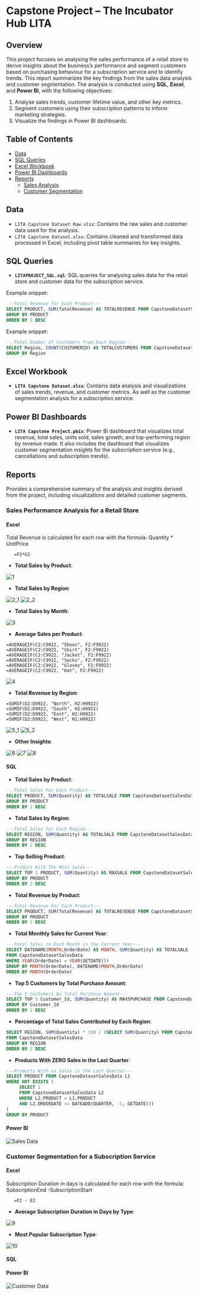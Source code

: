 # Capstone Project – The Incubator Hub LITA

## Overview
This project focuses on analysing the sales performance of a retail store to derive insights about the business’s performance and segment customers based on purchasing behaviour for a subscription service and to identify trends. This report summarizes the key findings from the sales data analysis and customer segmentation. The analysis is conducted using **SQL**, **Excel**, and **Power BI**, with the following objectives:
1. Analyse sales trends, customer lifetime value, and other key metrics.
2. Segment customers using their subscription patterns to inform marketing strategies.
3. Visualize the findings in Power BI dashboards.

## Table of Contents
- [Data](#data)
- [SQL Queries](#sql-queries)
- [Excel Workbook](#excel-workbook)
- [Power BI Dashboards](#power-bi-dashboards)
- [Reports](#reports)
  - [Sales Analysis](#sales-performance-analysis-for-a-retail-store)
  - [Customer Segmentation](#customer-segmentation-for-a-subscription-service)

## Data
- `LITA Capstone Dataset Raw.xlsx`: Contains the raw sales and customer data used for the analysis.
- `LITA Capstone Dataset.xlsx`: Contains cleaned and transformed data processed in Excel, including pivot table summaries for key insights.

## SQL Queries
- **`LITAPROJECT_SQL.sql`**: SQL queries for analysing sales data for the retail store and customer data for the subscription service.

Example snippet:
```sql
---Total Revenue for Each Product---
SELECT PRODUCT, SUM(TotalRevenue) AS TOTALREVENUE FROM CapstoneDatasetSalesData
GROUP BY PRODUCT
ORDER BY 2 DESC
```

Example snippet:
```sql
---Total Number of Customers from Each Region---
SELECT Region, COUNT(CUSTOMERID) AS TOTALCUSTOMERS FROM CapstoneDatasetCustomerData
GROUP BY Region
```

## Excel Workbook
- **`LITA Capstone Dataset.xlsx`**: Contains data analysis and visualizations of sales trends, revenue, and customer metrics. As well as the customer segmentation analysis for a subscription service.

## Power BI Dashboards
- **`LITA Capstone Project.pbix`**: Power BI dashboard that visualizes total revenue, total sales, units sold, sales growth, and top-performing region by revenue made. It also includes the dashboard that visualizes customer segmentation insights for the subscription service (e.g., cancellations and subscription trends).

## Reports
Provides a comprehensive summary of the analysis and insights derived from the project, including visualizations and detailed customer segments.
### Sales Performance Analysis for a Retail Store

#### Excel 
Total Revenue is calculated for each row with the formula: Quantity * UnitPrice
```excel
   =F2*G2
```
- **Total Sales by Product**:

![1](1.png)
- **Total Sales by Region**:

![2_1](2_1.png)   ![2_2](2_2.png)
- **Total Sales by Month**:

![3](3.png)
- **Average Sales per Product**:
```excel
=AVERAGEIF(C2:C9922, "Shoes", F2:F9922)
=AVERAGEIF(C2:C9922, "Shirt", F2:F9922)
=AVERAGEIF(C2:C9922, "Jacket", F2:F9922)
=AVERAGEIF(C2:C9922, "Socks", F2:F9922)
=AVERAGEIF(C2:C9922, "Gloves", F2:F9922)
=AVERAGEIF(C2:C9922, "Hat", F2:F9922)
```

![4](4.png)
- **Total Revenue by Region**:
```excel
=SUMIF(D2:D9922, "North", H2:H9922)
=SUMIF(D2:D9922, "South", H2:H9922)
=SUMIF(D2:D9922, "East", H2:H9922)
=SUMIF(D2:D9922, "West", H2:H9922)
```

![5_1](5_1.png)  ![5_2](5_2.png)
- **Other Insights**:

![6](6.png)  ![7](7.png)  ![8](8.png)
#### SQL
- **Total Sales by Product**:
```sql
---Total Sales For Each Product---
SELECT PRODUCT, SUM(Quantity) AS TOTALSALE FROM CapstoneDatasetSalesData
GROUP BY PRODUCT
ORDER BY 2 DESC
```
- **Total Sales by Region**:
```sql
---Total Sales For Each Region---
SELECT REGION, SUM(Quantity) AS TOTALSALE FROM CapstoneDatasetSalesData
GROUP BY REGION
ORDER BY 2 DESC
```
- **Top Selling Product**:
```sql
---Product With The Most Sales---
SELECT TOP 1 PRODUCT, SUM(Quantity) AS MAXSALE FROM CapstoneDatasetSalesData
GROUP BY PRODUCT
ORDER BY 2 DESC
```
- **Total Revenue by Product**:
```sql
---Total Revenue For Each Product---
SELECT PRODUCT, SUM(TotalRevenue) AS TOTALREVENUE FROM CapstoneDatasetSalesData
GROUP BY PRODUCT
ORDER BY 2 DESC
```
- **Total Monthly Sales for Current Year**:
```sql
---Total Sales in Each Month in the Current Year---
SELECT DATENAME(MONTH,OrderDate) AS MONTH, SUM(Quantity) AS TOTALSALE
FROM CapstoneDatasetSalesData
WHERE YEAR(OrderDate) = YEAR(GETDATE())
GROUP BY MONTH(OrderDate), DATENAME(MONTH,OrderDate)
ORDER BY MONTH(OrderDate)
```
- **Top 5 Customers by Total Purchase Amount**:
```sql
---Top 5 Customers By Total Purchase Amount---
SELECT TOP 5 Customer_Id, SUM(Quantity) AS MAXSPURCHASE FROM CapstoneDatasetSalesData
GROUP BY Customer_Id
ORDER BY 2 DESC
```
- **Percentage of Total Sales Contributed by Each Region**:
```sql
SELECT REGION, SUM(Quantity) * 100 / (SELECT SUM(Quantity) FROM CapstoneDatasetSalesData) AS PERCENTAGEOFTOTALSALE
FROM CapstoneDatasetSalesData
GROUP BY REGION
ORDER BY 2 DESC
```
- **Products With ZERO Sales in the Last Quarter**:
```sql
---Products With no Sales in the Last Quarter---
SELECT PRODUCT FROM CapstoneDatasetSalesData L1
WHERE NOT EXISTS (
     SELECT 1
	 FROM CapstoneDatasetSalesData L2
	 WHERE L2.PRODUCT = L1.PRODUCT
	 AND L2.ORDERDATE >= DATEADD(QUARTER, -1, GETDATE())
)
GROUP BY PRODUCT
```
#### Power BI
![Sales Data](SalesData.png)

### Customer Segmentation for a Subscription Service

#### Excel
Subscription Duration in days is calculated for each row with the formula: SubscriptionEnd -SubscriptionStart
```excel
   =F2 - E2
```
- **Average Subscription Duration in Days by Type**:

![9](9.png)
- **Most Popular Subscription Type**:

![10](10.png)

#### SQL
#### Power BI
![Customer Data](CustomerData.png)
